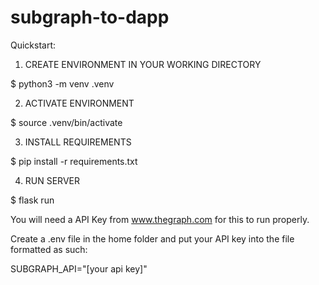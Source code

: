 # subgraph-to-dapp

Quickstart:

1. CREATE ENVIRONMENT IN YOUR WORKING DIRECTORY

$ python3 -m venv .venv

2. ACTIVATE ENVIRONMENT

$ source .venv/bin/activate

3. INSTALL REQUIREMENTS

$ pip install -r requirements.txt

4. RUN SERVER

$ flask run

You will need a API Key from www.thegraph.com for this to run properly.

Create a .env file in the home folder and put your API key into the file formatted as such:

SUBGRAPH_API="[your api key]"
